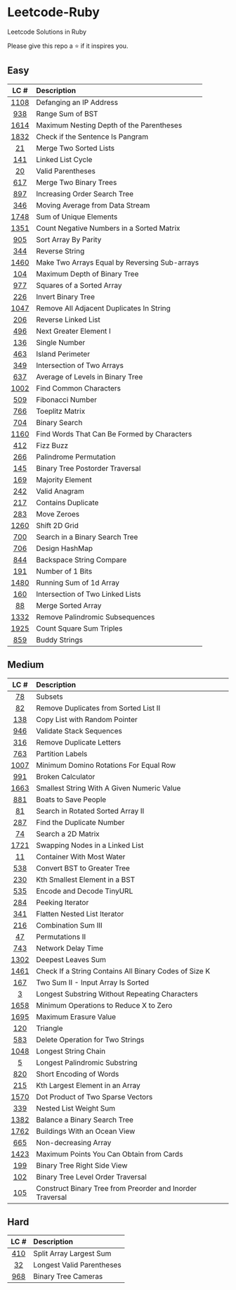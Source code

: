 # Leetcode-Ruby
Leetcode Solutions in Ruby

Please give this repo a ⭐ if it inspires you.

## Easy
|LC #|Description|
|:-:|:-|
|[1108](https://leetcode.com/problems/defanging-an-ip-address/)| Defanging an IP Address|
|[938](https://leetcode.com/problems/range-sum-of-bst/)| Range Sum of BST|
|[1614](https://leetcode.com/problems/maximum-nesting-depth-of-the-parentheses/)| Maximum Nesting Depth of the Parentheses|
|[1832](https://leetcode.com/problems/check-if-the-sentence-is-pangram/)| Check if the Sentence Is Pangram|
|[21](https://leetcode.com/problems/merge-two-sorted-lists/)| Merge Two Sorted Lists|
|[141](https://leetcode.com/problems/linked-list-cycle/)| Linked List Cycle|
|[20](https://leetcode.com/problems/valid-parentheses/)| Valid Parentheses|
|[617](https://leetcode.com/problems/merge-two-binary-trees/)| Merge Two Binary Trees|
|[897](https://leetcode.com/problems/increasing-order-search-tree/)|  Increasing Order Search Tree|
|[346](https://leetcode.com/problems/moving-average-from-data-stream/)|  Moving Average from Data Stream|
|[1748](https://leetcode.com/problems/sum-of-unique-elements/)| Sum of Unique Elements|
|[1351](https://leetcode.com/problems/count-negative-numbers-in-a-sorted-matrix/)| Count Negative Numbers in a Sorted Matrix|
|[905](https://leetcode.com/problems/sort-array-by-parity/)| Sort Array By Parity|
|[344](https://leetcode.com/problems/reverse-string/)| Reverse String|
|[1460](https://leetcode.com/problems/make-two-arrays-equal-by-reversing-sub-arrays/)| Make Two Arrays Equal by Reversing Sub-arrays|
|[104](https://leetcode.com/problems/maximum-depth-of-binary-tree/)| Maximum Depth of Binary Tree|
|[977](https://leetcode.com/problems/squares-of-a-sorted-array/)| Squares of a Sorted Array|
|[226](https://leetcode.com/problems/invert-binary-tree/)| Invert Binary Tree|
|[1047](https://leetcode.com/problems/remove-all-adjacent-duplicates-in-string/)| Remove All Adjacent Duplicates In String|
|[206](https://leetcode.com/problems/reverse-linked-list/)| Reverse Linked List|
|[496](https://leetcode.com/problems/next-greater-element-i/)| Next Greater Element I|
|[136](https://leetcode.com/problems/single-number/)| Single Number|
|[463](https://leetcode.com/problems/island-perimeter/)| Island Perimeter|
|[349](https://leetcode.com/problems/intersection-of-two-arrays/)| Intersection of Two Arrays|
|[637](https://leetcode.com/problems/average-of-levels-in-binary-tree/)| Average of Levels in Binary Tree|
|[1002](https://leetcode.com/problems/find-common-characters/)| Find Common Characters|
|[509](https://leetcode.com/problems/fibonacci-number/)| Fibonacci Number|
|[766](https://leetcode.com/problems/toeplitz-matrix/)| Toeplitz Matrix|
|[704](https://leetcode.com/problems/binary-search/)| Binary Search|
|[1160](https://leetcode.com/problems/find-words-that-can-be-formed-by-characters/)| Find Words That Can Be Formed by Characters|
|[412](https://leetcode.com/problems/fizz-buzz/)| Fizz Buzz|
|[266](https://leetcode.com/problems/palindrome-permutation/)| Palindrome Permutation|
|[145](https://leetcode.com/problems/binary-tree-postorder-traversal/)| Binary Tree Postorder Traversal|
|[169](https://leetcode.com/problems/majority-element/)| Majority Element|
|[242](https://leetcode.com/problems/valid-anagram/)| Valid Anagram|
|[217](https://leetcode.com/problems/contains-duplicate/)| Contains Duplicate|
|[283](https://leetcode.com/problems/move-zeroes/)| Move Zeroes|
|[1260](https://leetcode.com/problems/shift-2d-grid/)| Shift 2D Grid|
|[700](https://leetcode.com/problems/search-in-a-binary-search-tree/)| Search in a Binary Search Tree|
|[706](https://leetcode.com/problems/design-hashmap/)| Design HashMap|
|[844](https://leetcode.com/problems/backspace-string-compare/)| Backspace String Compare|
|[191](https://leetcode.com/problems/number-of-1-bits/)| Number of 1 Bits|
|[1480](https://leetcode.com/problems/running-sum-of-1d-array/)| Running Sum of 1d Array|
|[160](https://leetcode.com/problems/intersection-of-two-linked-lists/)| Intersection of Two Linked Lists|
|[88](https://leetcode.com/problems/merge-sorted-array/)| Merge Sorted Array|
|[1332](https://leetcode.com/problems/remove-palindromic-subsequences/)| Remove Palindromic Subsequences|
|[1925](https://leetcode.com/problems/count-square-sum-triples/)| Count Square Sum Triples|
|[859](https://leetcode.com/problems/buddy-strings/)| Buddy Strings|

## Medium
|LC #|Description|
|:-:|:-|
|[78](https://leetcode.com/problems/subsets/)| Subsets|
|[82](https://leetcode.com/problems/remove-duplicates-from-sorted-list-ii/)| Remove Duplicates from Sorted List II|
|[138](https://leetcode.com/problems/copy-list-with-random-pointer/)| Copy List with Random Pointer|
|[946](https://leetcode.com/problems/validate-stack-sequences/)| Validate Stack Sequences|
|[316](https://leetcode.com/problems/remove-duplicate-letters/)| Remove Duplicate Letters|
|[763](https://leetcode.com/problems/partition-labels/)| Partition Labels|
|[1007](https://leetcode.com/problems/minimum-domino-rotations-for-equal-row/)| Minimum Domino Rotations For Equal Row|
|[991](https://leetcode.com/problems/broken-calculator/)| Broken Calculator|
|[1663](https://leetcode.com/problems/smallest-string-with-a-given-numeric-value/)| Smallest String With A Given Numeric Value|
|[881](https://leetcode.com/problems/boats-to-save-people/)| Boats to Save People|
|[81](https://leetcode.com/problems/search-in-rotated-sorted-array-ii/)| Search in Rotated Sorted Array II|
|[287](https://leetcode.com/problems/find-the-duplicate-number/)| Find the Duplicate Number|
|[74](https://leetcode.com/problems/search-a-2d-matrix/)| Search a 2D Matrix|
|[1721](https://leetcode.com/problems/swapping-nodes-in-a-linked-list/)| Swapping Nodes in a Linked List|
|[11](https://leetcode.com/problems/container-with-most-water/)| Container With Most Water|
|[538](https://leetcode.com/problems/convert-bst-to-greater-tree/)| Convert BST to Greater Tree|
|[230](https://leetcode.com/problems/kth-smallest-element-in-a-bst/)| Kth Smallest Element in a BST|
|[535](https://leetcode.com/problems/encode-and-decode-tinyurl/)| Encode and Decode TinyURL|
|[284](https://leetcode.com/problems/peeking-iterator/)| Peeking Iterator|
|[341](https://leetcode.com/problems/flatten-nested-list-iterator/)| Flatten Nested List Iterator|
|[216](https://leetcode.com/problems/combination-sum-iii/)| Combination Sum III|
|[47](https://leetcode.com/problems/permutations-ii/)| Permutations II|
|[743](https://leetcode.com/problems/network-delay-time/)| Network Delay Time|
|[1302](https://leetcode.com/problems/deepest-leaves-sum/)| Deepest Leaves Sum|
|[1461](https://leetcode.com/problems/check-if-a-string-contains-all-binary-codes-of-size-k/)| Check If a String Contains All Binary Codes of Size K|
|[167](https://leetcode.com/problems/two-sum-ii-input-array-is-sorted/)| Two Sum II - Input Array Is Sorted|
|[3](https://leetcode.com/problems/longest-substring-without-repeating-characters/)| Longest Substring Without Repeating Characters|
|[1658](https://leetcode.com/problems/minimum-operations-to-reduce-x-to-zero/)| Minimum Operations to Reduce X to Zero|
|[1695](https://leetcode.com/problems/maximum-erasure-value/)| Maximum Erasure Value|
|[120](https://leetcode.com/problems/triangle/)| Triangle|
|[583](https://leetcode.com/problems/delete-operation-for-two-strings/)| Delete Operation for Two Strings|
|[1048](https://leetcode.com/problems/longest-string-chain/)| Longest String Chain|
|[5](https://leetcode.com/problems/longest-palindromic-substring/)| Longest Palindromic Substring|
|[820](https://leetcode.com/problems/short-encoding-of-words/)| Short Encoding of Words|
|[215](https://leetcode.com/problems/kth-largest-element-in-an-array/)| Kth Largest Element in an Array|
|[1570](https://leetcode.com/problems/dot-product-of-two-sparse-vectors/)| Dot Product of Two Sparse Vectors|
|[339](https://leetcode.com/problems/nested-list-weight-sum/)| Nested List Weight Sum|
|[1382](https://leetcode.com/problems/balance-a-binary-search-tree/)| Balance a Binary Search Tree|
|[1762](https://leetcode.com/problems/buildings-with-an-ocean-view/)| Buildings With an Ocean View|.
|[665](https://leetcode.com/problems/non-decreasing-array/)| Non-decreasing Array|
|[1423](https://leetcode.com/problems/maximum-points-you-can-obtain-from-cards/)| Maximum Points You Can Obtain from Cards|
|[199](https://leetcode.com/problems/binary-tree-right-side-view/)| Binary Tree Right Side View|
|[102](https://leetcode.com/problems/binary-tree-level-order-traversal/)| Binary Tree Level Order Traversal|
|[105](https://leetcode.com/problems/construct-binary-tree-from-preorder-and-inorder-traversal/)| Construct Binary Tree from Preorder and Inorder Traversal|

## Hard
|LC #|Description|
|:-:|:-|
|[410](https://leetcode.com/problems/split-array-largest-sum/)| Split Array Largest Sum|
|[32](https://leetcode.com/problems/longest-valid-parentheses/)| Longest Valid Parentheses|
|[968](https://leetcode.com/problems/binary-tree-cameras/)| Binary Tree Cameras|
